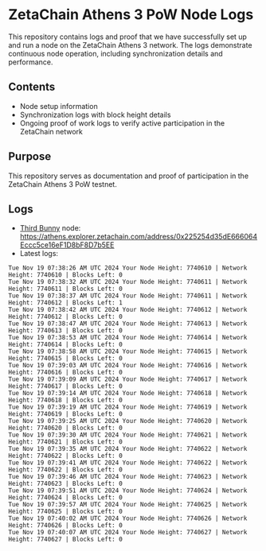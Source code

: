 # ZetaChain Athens 3 PoW Node Logs
This repository contains logs and proof that we have successfully set up and run a node on the ZetaChain Athens 3 network. The logs demonstrate continuous node operation, including synchronization details and performance.

## Contents
- Node setup information
- Synchronization logs with block height details
- Ongoing proof of work logs to verify active participation in the ZetaChain network

## Purpose
This repository serves as documentation and proof of participation in the ZetaChain Athens 3 PoW testnet.

## Logs

- [Third Bunny](https://thirdbunny.xyz/) node: https://athens.explorer.zetachain.com/address/0x225254d35dE666064Eccc5ce16eF1D8bF8D7b5EE
- Latest logs:
```
Tue Nov 19 07:38:26 AM UTC 2024 Your Node Height: 7740610 | Network Height: 7740610 | Blocks Left: 0
Tue Nov 19 07:38:32 AM UTC 2024 Your Node Height: 7740611 | Network Height: 7740611 | Blocks Left: 0
Tue Nov 19 07:38:37 AM UTC 2024 Your Node Height: 7740611 | Network Height: 7740612 | Blocks Left: 1
Tue Nov 19 07:38:42 AM UTC 2024 Your Node Height: 7740612 | Network Height: 7740612 | Blocks Left: 0
Tue Nov 19 07:38:47 AM UTC 2024 Your Node Height: 7740613 | Network Height: 7740613 | Blocks Left: 0
Tue Nov 19 07:38:53 AM UTC 2024 Your Node Height: 7740614 | Network Height: 7740614 | Blocks Left: 0
Tue Nov 19 07:38:58 AM UTC 2024 Your Node Height: 7740615 | Network Height: 7740615 | Blocks Left: 0
Tue Nov 19 07:39:03 AM UTC 2024 Your Node Height: 7740616 | Network Height: 7740616 | Blocks Left: 0
Tue Nov 19 07:39:09 AM UTC 2024 Your Node Height: 7740617 | Network Height: 7740617 | Blocks Left: 0
Tue Nov 19 07:39:14 AM UTC 2024 Your Node Height: 7740618 | Network Height: 7740618 | Blocks Left: 0
Tue Nov 19 07:39:19 AM UTC 2024 Your Node Height: 7740619 | Network Height: 7740619 | Blocks Left: 0
Tue Nov 19 07:39:25 AM UTC 2024 Your Node Height: 7740620 | Network Height: 7740620 | Blocks Left: 0
Tue Nov 19 07:39:30 AM UTC 2024 Your Node Height: 7740621 | Network Height: 7740621 | Blocks Left: 0
Tue Nov 19 07:39:35 AM UTC 2024 Your Node Height: 7740622 | Network Height: 7740622 | Blocks Left: 0
Tue Nov 19 07:39:41 AM UTC 2024 Your Node Height: 7740622 | Network Height: 7740622 | Blocks Left: 0
Tue Nov 19 07:39:46 AM UTC 2024 Your Node Height: 7740623 | Network Height: 7740623 | Blocks Left: 0
Tue Nov 19 07:39:51 AM UTC 2024 Your Node Height: 7740624 | Network Height: 7740624 | Blocks Left: 0
Tue Nov 19 07:39:57 AM UTC 2024 Your Node Height: 7740625 | Network Height: 7740625 | Blocks Left: 0
Tue Nov 19 07:40:02 AM UTC 2024 Your Node Height: 7740626 | Network Height: 7740626 | Blocks Left: 0
Tue Nov 19 07:40:07 AM UTC 2024 Your Node Height: 7740627 | Network Height: 7740627 | Blocks Left: 0
```
